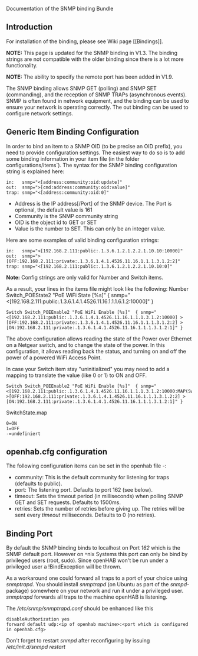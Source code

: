 Documentation of the SNMP binding Bundle

## Introduction

For installation of the binding, please see Wiki page [[Bindings]].

**NOTE:** This page is updated for the SNMP binding in V1.3. The binding strings are not compatible with the older binding since there is a lot more functionality.

**NOTE:** The ability to specify the remote port has been added in V1.9.

The SNMP binding allows SNMP GET (polling) and SNMP SET (commanding), and the reception of SNMP TRAPs (asynchronous events). SNMP is often found in network equipment, and the binding can be used to ensure your network is operating correctly. The out binding can be used to configure network settings.

## Generic Item Binding Configuration

In order to bind an item to a SNMP OID (to be precise an OID prefix), you need to provide configuration settings. The easiest way to do so is to add some binding information in your item file (in the folder configurations/items`). The syntax for the SNMP binding configuration string is explained here:

    in:   snmp="<[address:community:oid:update]"
    out:  snmp=">[cmd:address:community:oid:value]"
    trap: snmp="<[address:community:oid:0]"

- Address is the IP address[/Port] of the SNMP device. The Port is optional, the default value is 161
- Community is the SNMP community string
- OID is the object id to GET or SET
- Value is the number to SET. This can only be an integer value.

Here are some examples of valid binding configuration strings:

    in:   snmp="<[192.168.2.111:public:.1.3.6.1.2.1.2.2.1.10.10:10000]"
    out:  snmp=">[OFF:192.168.2.111:private:.1.3.6.1.4.1.4526.11.16.1.1.1.3.1.2:2]"
    trap: snmp="<[192.168.2.111:public:.1.3.6.1.2.1.2.2.1.10.10:0]"

**Note:** Config strings are only valid for Number and Switch items.

As a result, your lines in the items file might look like the following:
    Number Switch_POEState2  "PoE WiFi State  [%s]"  { snmp="<[192.168.2.111:public:.1.3.6.1.4.1.4526.11.16.1.1.1.6.1.2:10000]" }
    
    Switch Switch_POEEnable2 "PoE WiFi Enable [%s]"  { snmp="<[192.168.2.111:public:.1.3.6.1.4.1.4526.11.16.1.1.1.3.1.2:10000] >[OFF:192.168.2.111:private:.1.3.6.1.4.1.4526.11.16.1.1.1.3.1.2:2] >[ON:192.168.2.111:private:.1.3.6.1.4.1.4526.11.16.1.1.1.3.1.2:1]" }

The above configuration allows reading the state of the Power over Ethernet on a Netgear switch, and to change the state of the power. In this configuration, it allows reading back the status, and turning on and off the power of a powered WiFi Access Point.

In case your Switch item stay "uninitialized" you may need to add a mapping to translate the value (like 0 or 1) to ON and OFF.

    Switch Switch_POEEnable2 "PoE WiFi Enable [%s]"  { snmp="<[192.168.2.111:public:.1.3.6.1.4.1.4526.11.16.1.1.1.3.1.2:10000:MAP(SwitchState.map)] >[OFF:192.168.2.111:private:.1.3.6.1.4.1.4526.11.16.1.1.1.3.1.2:2] >[ON:192.168.2.111:private:.1.3.6.1.4.1.4526.11.16.1.1.1.3.1.2:1]" }

SwitchState.map

    0=ON
    1=OFF
    -=undefiniert 

## openhab.cfg configuration

The following configuration items can be set in the openhab file -:

- community: This is the default community for listening for traps (defaults to public).
- port: The listening port. Defaults to port 162 (see below).
- timeout: Sets the timeout period (in milliseconds) when polling SNMP GET and SET requests. Defaults to 1500ms.
- retries: Sets the number of retries before giving up. The retries will be sent every *timeout* milliseconds. Defaults to 0 (no retries).


## Binding Port

By default the SNMP binding binds to localhost on Port _162_ which is the SNMP default port. However on `*`nix Systems this port can only be bind by privileged users (root, sudo). Since openHAB won't be run under a privileged user a !BindException will be thrown.

As a workaround one could forward all traps to a port of your choice using _snmptrapd_. You should install _snmptrapd_ (on Ubuntu as part of the _snmpd_-package) somewhere on your network and run it under a privileged user. _snmptrapd_ forwards all traps to the machine openHAB is listening.

The _/etc/snmp/snmptrapd.conf_ should be enhanced like this

    disableAuthorization yes
    forward default udp:<ip of openhab machine>:<port which is configured in openhab.cfg>

Don't forget to restart _snmpd_ after reconfiguring by issuing _/etc/init.d/snmpd restart_